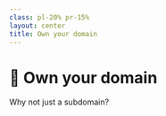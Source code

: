 ```yaml
---
class: pl-20% pr-15%
layout: center
title: Own your domain
---
```


<h1>🏡 Own your <span class="color:accent">domain</span></h1>

<Transform scale="0.9">

<Citation
  citeHref="https://indiewebify.me/"
  citeText="IndieWebify.Me">
  <template v-slot:quote>
    <p slot="quote">
    A personal domain name is an inexpensive, internationally <span class="color:accent">universal identifier</span> which gives you more control over your space than other IDs (e.g. email address or phone number.)
    </p>
  </template>
</Citation>

Why not just a <span class="color:accent">subdomain</span>?

<Citation
  citeHref="https://indieweb.org/personal-domain"
  citeText="personal-domain, on indieweb.org">
  <template v-slot:quote>
    <p slot="quote">
    A subdomain (like <code>example.wordpress.com</code> or <code>example.github.io</code>) <span class="color:accent">is not something you own</span>, rather you are at the mercy of the corporation that owns the actual domain name, who thus has ownership and control of all subdomains as well.
    </p>
  </template>
</Citation>

</Transform>

<!--
A personal domain is a domain name that you personally own, control, and use to represent yourself on the internet. Getting a personal domain is the first step towards getting on the indieweb, and is therefore a requirement for [IndieMark](https://indieweb.org/IndieMark) Level 0.

Using your own domain gives you control over where people find and interact with you online. When you migrate to a new hosting provider or CMS, if your site stays on the same domain, everyone will still find you, regardless of whether they follow your site in a reader, land directly on your permalinks from other sites or search engines, or even type your domain directly into a browser.

What to write on your site? https://jamesg.blog/2024/02/19/personal-website-ideas/

## A note on WHOIS and domain privacy

Only use domain privacy if you fully trust the provider of the service -- disputes about domain name administration or transfers may get tricky if you are not listed as the legal owner of the domain.

## 💡 Tip

You should be able to set up all record types (A, CNAME, MX, TXT) for as many subdomains as you'd like/need.

## ❓ FAQ

What if I have to restructure my site and my content end up at different URLs?

What if I need to migrate my content from one domain to another? Or if I have to restructure my site and my content end up at different URLs?

Use HTTP 301 (Moved Permanently) redirects or rewrites. For example, on [Cloudflare Pages](https://developers.cloudflare.com/pages/platform/limits/#redirects) you can write a `_redirects` file or define [transform rules](https://developers.cloudflare.com/rules/transform/).

## 📌 Ideas

It could be interesting if schools taught domain names in web class. Such a class would cover:

- What is a domain name?
- What are the main parts of a domain name?
- Why were they invented?
- What is a URL? What are the parts of a URL?
- What is www? Is it always necessary to add www. to a domain.
- Why might one need a domain name?

-->
